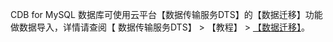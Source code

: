 CDB for MySQL 数据库可使用云平台【数据传输服务DTS】的【数据迁移】功能做数据导入，详情请查阅【 数据传输服务DTS】 > 【教程】 > <a href="http://tce.fsphere.cn/document/product/571/8710" target="_blank">【数据迁移】</a>。



